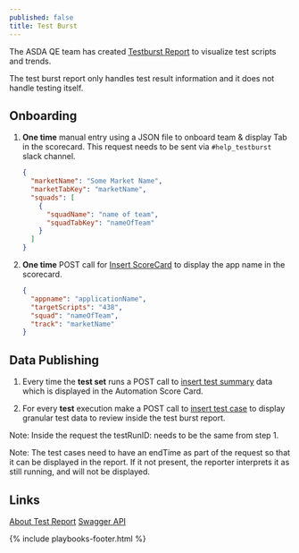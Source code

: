 ```yaml
---
published: false
title: Test Burst
---
```


<!-- ATTENTION: Linting messes with spaces on this site messing with the number list.-->

The ASDA QE team has created [Testburst Report](http://asdaquality.walmart.com/scorecardNew/aboutautomationreports) to visualize
test scripts and trends.

The test burst report only handles test result information and it does not handle testing itself.

## Onboarding

1.  **One time** manual entry using a JSON file to onboard team & display Tab in the scorecard. This request needs to be sent
    via `#help_testburst` slack channel.

    ```json
    {
      "marketName": "Some Market Name",
      "marketTabKey": "marketName",
      "squads": [
        {
          "squadName": "name of team",
          "squadTabKey": "nameOfTeam"
        }
      ]
    }
    ```

2.  **One time** POST call for [Insert ScoreCard](http://asdaquality.walmart.com/scoreCard) to display the app name in the scorecard.

    ```json
    {
      "appname": "applicationName",
      "targetScripts": "438",
      "squad": "nameOfTeam",
      "track": "marketName"
    }
    ```

## Data Publishing

1. Every time the **test set** runs a POST call to [insert test summary](http://asdaquality.walmart.com/insertSummary)
   data which is displayed in the Automation Score Card.

2. For every **test** execution make a POST call to [insert test case](http://asdaquality.walmart.com/insertTestcase) to display granular
   test data to review inside the test burst report.

Note: Inside the request the testRunID: needs to be the same from step 1.

Note: The test cases need to have an endTime as part of the request so that it can be displayed in the report. If it
not present, the reporter interprets it as still running, and will not be displayed.

## Links

[About Test Report](http://asdaquality.walmart.com/scorecardNew/aboutautomationreports)
[Swagger API](http://asdaquality.walmart.com/scorecardNew/reportingservice)

{% include playbooks-footer.html %}
